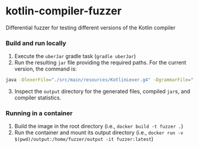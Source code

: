 # kotlin-compiler-fuzzer
Differential fuzzer for testing different versions of the Kotlin compiler

### Build and run locally

1. Execute the `uberJar` gradle task (`gradle uberJar`)
2. Run the resulting `jar` file providing the required paths. For the current version, the command is:

```bash
java -DlexerFile="./src/main/resources/KotlinLexer.g4" -DgrammarFile="./src/main/resources/KotlinParser.g4" -Dkotlinc="src/main/resources/kotlinc/bin/kotlinc" -DclassPath="src/test/resources/kotlin/" -Dtime="300000" -jar ./build/libs/kotlin-compiler-fuzzer-0.1.0-uber.jar
```

3. Inspect the `output` directory for the generated files, compiled `jar`s, and compiler statistics.

### Running in a container

1. Build the image in the root directory (i.e., `docker build -t fuzzer .`)
2. Run the container and mount its output directory (i.e., `docker run -v $(pwd)/output:/home/fuzzer/output -it fuzzer:latest`)
